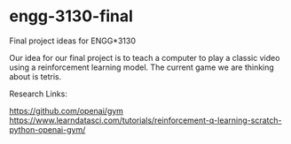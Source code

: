 # engg-3130-final
Final project ideas for ENGG*3130

Our idea for our final project is to teach a computer to play a classic video using a reinforcement learning
model. The current game we are thinking about is tetris.

Research Links:

https://github.com/openai/gym
https://www.learndatasci.com/tutorials/reinforcement-q-learning-scratch-python-openai-gym/
